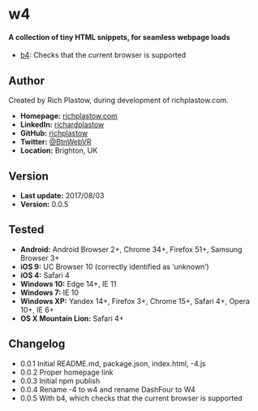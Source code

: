 w4
==

#### A collection of tiny HTML snippets, for seamless webpage loads

+ [b4](b4.md): Checks that the current browser is supported


Author
------
Created by Rich Plastow, during development of richplastow.com.

+ __Homepage:__     [richplastow.com](http://richplastow.com)
+ __LinkedIn:__     [richardplastow](https://linkedin.com/in/richardplastow)
+ __GitHub:__       [richplastow](https://github.com/richplastow)
+ __Twitter:__      [@BtnWebVR](https://twitter.com/BtnWebVR)
+ __Location:__     Brighton, UK


Version
-------
+ __Last update:__  2017/08/03
+ __Version:__      0.0.5


Tested
------
+ __Android:__             Android Browser 2+, Chrome 34+, Firefox 51+, Samsung Browser 3+
+ __iOS 9:__               UC Browser 10 (correctly identified as ‘unknown’)
+ __iOS 4:__               Safari 4
+ __Windows 10:__          Edge 14+, IE 11
+ __Windows 7:__           IE 10
+ __Windows XP:__          Yandex 14+, Firefox 3+, Chrome 15+, Safari 4+, Opera 10+, IE 6+
+ __OS X Mountain Lion:__  Safari 4+


Changelog
---------
+ 0.0.1       Initial README.md, package.json, index.html, -4.js
+ 0.0.2       Proper homepage link
+ 0.0.3       Initial npm publish
+ 0.0.4       Rename -4 to w4 and rename DashFour to W4
+ 0.0.5       With b4, which checks that the current browser is supported
